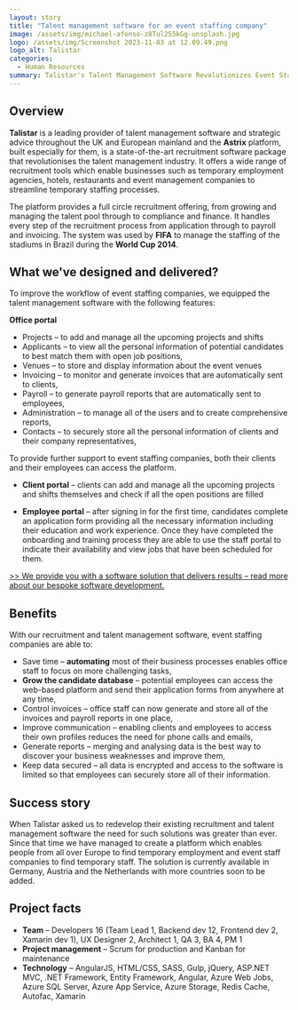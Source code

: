 ```yaml
---
layout: story
title: "Talent management software for an event staffing company"
image: /assets/img/michael-afonso-z8Tul255kGg-unsplash.jpg
logo: /assets/img/Screenshot 2023-11-03 at 12.09.49.png
logo_alt: Talistar
categories: 
  - Human Resources
summary: Talistar's Talent Management Software Revolutionizes Event Staffing Industry. 
---
```


## Overview
**Talistar** is a leading provider of talent management software and strategic advice throughout the UK and European mainland and the **Astrix** platform, built especially for them, is a state-of-the-art recruitment software package that revolutionises the talent management industry. It offers a wide range of recruitment tools which enable businesses such as temporary employment agencies, hotels, restaurants and event management companies to streamline temporary staffing processes.

The platform provides a full circle recruitment offering, from growing and managing the talent pool through to compliance and finance. It handles every step of the recruitment process from application through to payroll and invoicing. The system was used by **FIFA** to manage the staffing of the stadiums in Brazil during the **World Cup 2014**.


## What we've designed and delivered?
To improve the workflow of event staffing companies, we equipped the talent management software with the following features:

**Office portal**

- Projects – to add and manage all the upcoming projects and shifts
- Applicants – to view all the personal information of potential candidates to best match them with open job positions,
- Venues – to store and display information about the event venues
- Invoicing – to monitor and generate invoices that are automatically sent to clients,
- Payroll – to generate payroll reports that are automatically sent to employees,
- Administration – to manage all of the users and to create comprehensive reports,
- Contacts – to securely store all the personal information of clients and their company representatives,

To provide further support to event staffing companies, both their clients and their employees can access the platform.

- **Client portal** – clients can add and manage all the upcoming projects and shifts themselves and check if all the open positions are filled

- **Employee portal** – after signing in for the first time, candidates complete an application form providing all the necessary information including their education and work experience. Once they have completed the onboarding and training process they are able to use the staff portal to indicate their availability and view jobs that have been scheduled for them.

[>> We provide you with a software solution that delivers results  – read more about our bespoke software development.](https://headchannel.co.uk/)

## Benefits
With our recruitment and talent management software, event staffing companies are able to:

- Save time – **automating** most of their business processes enables office staff to focus on more challenging tasks,
- **Grow the candidate database** – potential employees can access the web-based platform and send their application forms from anywhere at any time,
- Control invoices – office staff can now generate and store all of the invoices and payroll reports in one place,
- Improve communication – enabling clients and employees to access their own profiles reduces the need for phone calls and emails,
- Generate reports – merging and analysing data is the best way to discover your business weaknesses and improve them,
- Keep data secured – all data is encrypted and access to the software is limited so that employees can securely store all of their information.

## Success story
When Talistar asked us to redevelop their existing recruitment and talent management software the need for such solutions was greater than ever. Since that time we have managed to create a platform which enables people from all over Europe to find temporary employment and event staff companies to find temporary staff. The solution is currently available in Germany, Austria and the Netherlands with more countries soon to be added.

## Project facts
- **Team** – Developers 16 (Team Lead 1, Backend dev 12, Frontend dev 2, Xamarin dev 1), UX Designer 2, Architect 1, QA 3, BA 4, PM 1
- **Project management** – Scrum for production and Kanban for maintenance
- **Technology** – AngularJS, HTML/CSS, SASS, Gulp, jQuery, ASP.NET MVC, .NET Framework, Entity Framework, Angular, Azure Web Jobs, Azure SQL Server, Azure App Service, Azure Storage, Redis Cache, Autofac, Xamarin
